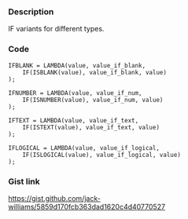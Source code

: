 ### Description
IF variants for different types.


### Code
```
IFBLANK = LAMBDA(value, value_if_blank,
    IF(ISBLANK(value), value_if_blank, value)
);

IFNUMBER = LAMBDA(value, value_if_num,
    IF(ISNUMBER(value), value_if_num, value)
);

IFTEXT = LAMBDA(value, value_if_text,
    IF(ISTEXT(value), value_if_text, value)
);

IFLOGICAL = LAMBDA(value, value_if_logical,
    IF(ISLOGICAL(value), value_if_logical, value)
);
```

### Gist link
https://gist.github.com/jack-williams/5859d170fcb363dad1620c4d40770527
